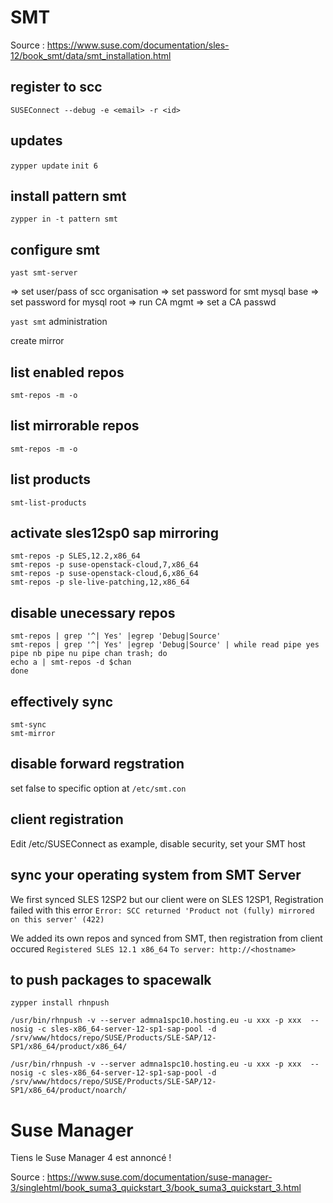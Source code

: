 # SMT

Source : https://www.suse.com/documentation/sles-12/book_smt/data/smt_installation.html

##  register to scc
`SUSEConnect --debug -e <email> -r <id>`

## updates
`zypper update`
`init 6`

## install pattern smt
`zypper in -t pattern smt`

## configure smt
`yast smt-server`

=> set user/pass of scc organisation
=> set password for smt mysql base 
=> set password for mysql root
=> run CA mgmt
=> set a CA passwd


`yast smt`
administration

create mirror

## list enabled repos 
`smt-repos -m -o`

## list mirrorable repos
`smt-repos -m -o`

## list products
`smt-list-products`

## activate sles12sp0 sap mirroring
```
smt-repos -p SLES,12.2,x86_64
smt-repos -p suse-openstack-cloud,7,x86_64
smt-repos -p suse-openstack-cloud,6,x86_64
smt-repos -p sle-live-patching,12,x86_64
```


## disable unecessary repos 
```
smt-repos | grep '^| Yes' |egrep 'Debug|Source'
smt-repos | grep '^| Yes' |egrep 'Debug|Source' | while read pipe yes pipe nb pipe nu pipe chan trash; do 
echo a | smt-repos -d $chan
done
```

## effectively sync
```
smt-sync
smt-mirror
```

## disable forward regstration
set false to specific option at `/etc/smt.con`

## client registration
Edit /etc/SUSEConnect as example, disable security, set your SMT host

## sync your operating system from SMT Server
We first synced SLES 12SP2 but our client were on SLES 12SP1, Registration failed with this error
`Error: SCC returned 'Product not (fully) mirrored on this server' (422)`

We added its own repos and synced from SMT, then registration from client occured
`Registered SLES 12.1 x86_64`
`To server: http://<hostname>`

## to push packages to spacewalk 
```
zypper install rhnpush

/usr/bin/rhnpush -v --server admna1spc10.hosting.eu -u xxx -p xxx  --nosig -c sles-x86_64-server-12-sp1-sap-pool -d /srv/www/htdocs/repo/SUSE/Products/SLE-SAP/12-SP1/x86_64/product/x86_64/

/usr/bin/rhnpush -v --server admna1spc10.hosting.eu -u xxx -p xxx  --nosig -c sles-x86_64-server-12-sp1-sap-pool -d /srv/www/htdocs/repo/SUSE/Products/SLE-SAP/12-SP1/x86_64/product/noarch/
```

# Suse Manager

Tiens le Suse Manager 4 est annoncé !

Source : https://www.suse.com/documentation/suse-manager-3/singlehtml/book_suma3_quickstart_3/book_suma3_quickstart_3.html
